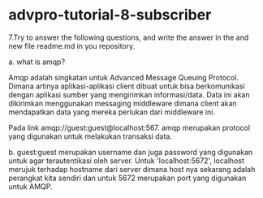 # advpro-tutorial-8-subscriber


7.Try to answer the following questions, and write the answer in the and new file readme.md in 
you repository.

a. what is amqp?

Amqp adalah singkatan untuk Advanced Message Queuing Protocol. Dimana artinya aplikasi-aplikasi client dibuat untuk bisa berkomunikasi dengan aplikasi sumber yang mengirimkan informasi/data. Data ini akan dikirimkan menggunakan messaging middleware dimana client akan mendapatkan data yang mereka perlukan dari middleware ini.

Pada link amqp://guest:guest@localhost:567. amqp merupakan protocol yang digunakan untuk melakukan transaksi data.

b. guest:guest merupakan username dan juga password yang digunakan untuk agar terautentikasi oleh server. Untuk 'localhost:5672', localhost merujuk terhadap hostname dari server dimana host nya sekarang adalah perangkat kita sendiri dan untuk 5672 merupakan port yang digunakan untuk AMQP.